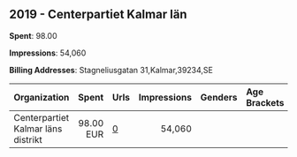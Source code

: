 ## 2019 - Centerpartiet Kalmar län 
**Spent**: 98.00

**Impressions**: 54,060

**Billing Addresses**: Stagneliusgatan 31,Kalmar,39234,SE

|Organization|Spent|Urls|Impressions|Genders|Age Brackets|Country Codes|
|:---|---:|:---|---:|:---|:---|:---|
|Centerpartiet Kalmar läns distrikt|98.00 EUR|[0](https://www.snap.com/political-ads/asset/cbed20e19f46a1bac6070458830d5d8d0b19c9108d9c229f6854eb5752060ad1?mediaType=mp4)|54,060|||sweden|
